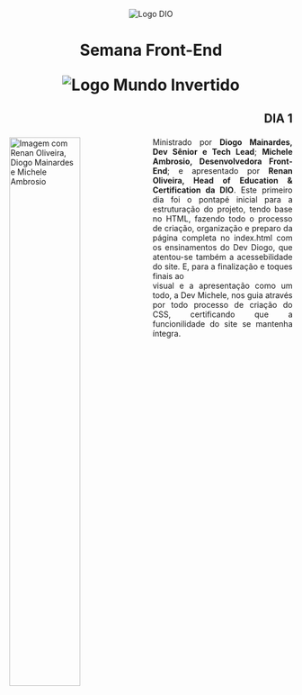 <p align="center">
<picture>
  <source width="20%" media="(prefers-color-scheme: dark)" srcset="https://hermes.digitalinnovation.one/assets/diome/logo.svg">
  <source media="(prefers-color-scheme: light)" srcset="https://hermes.digitalinnovation.one/assets/diome/logo.svg">
  <img alt="Logo DIO" src="https://hermes.digitalinnovation.one/assets/diome/logo.svg">
</picture>
<h1>
<p align="center">Semana Front-End</p>
<p align="center">
<img alt="Logo Mundo Invertido" src="https://hermes.digitalinnovation.one/files/assets/b7e3ecba-7de8-4459-81e5-6a7c99073e41.svg">
</h1>
</p>
</p>




<p align="center">
  <h2><p align="right">DIA 1</h2>
  <img align="left" alt="Imagem com Renan Oliveira, Diogo Mainardes e Michele Ambrosio" width="50%" src="https://user-images.githubusercontent.com/61281445/186569381-c581f115-1b80-42c7-9743-e56cc94abbeb.png">
  </h2>
  <p align="justify"> Ministrado por <b>Diogo Mainardes, Dev Sênior e Tech Lead</b>; <b>Michele Ambrosio, Desenvolvedora Front-End</b>; e apresentado por <b>Renan Oliveira, Head of Education & Certification da DIO</b>. Este primeiro dia foi o pontapé inicial para a estruturação do projeto, tendo base no HTML, fazendo todo o processo de criação, organização e preparo da página completa no index.html com os ensinamentos do Dev Diogo, que atentou-se também a acessebilidade do site. E, para a finalização e toques finais ao<br> visual e a apresentação como um todo, a Dev Michele, nos guia através por todo processo de criação do CSS, certificando que a funcionilidade do site se mantenha íntegra.
  </p>
</p>
          

